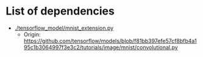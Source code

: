 # List of dependencies

- [./tensorflow_model/mnist_extension.py](./src/tensorflow_model/mnist_extension.py)
    - Origin: <https://github.com/tensorflow/models/blob/f81bb397efe57cf8bfb4a195c1b3064997f3e3c2/tutorials/image/mnist/convolutional.py>
